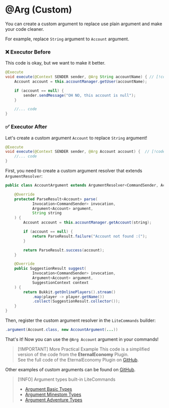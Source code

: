 # @Arg (Custom)

You can create a custom argument to replace use plain argument and make your code cleaner.

For example, replace `String` argument to `Account` argument.

### ❌ Executor Before

This code is okay, but we want to make it better.

```java
@Execute
void execute(@Context SENDER sender, @Arg String accountName) { // [!code focus]
    Account account = this.accountManager.getUser(accountName);

    if (account == null) {
        sender.sendMessage("OH NO, this account is null");
    }

    //... code
}
```

### ✅ Executor After

Let's create a custom argument `Account` to replace `String` argument!

```java
@Execute
void execute(@Context SENDER sender, @Arg Account account) {  // [!code focus]
    //... code
}
```

First, you need to create a custom argument resolver that extends `ArgumentResolver`:

```java
public class AccountArgument extends ArgumentResolver<CommandSender, Account> {

    @Override
    protected ParseResult<Account> parse(
            Invocation<CommandSender> invocation,
            Argument<Account> argument,
            String string
    ) {
        Account account = this.accountManager.getAccount(string);

        if (account == null) {
            return ParseResult.failure("Account not found :(");
        }

        return ParseResult.success(account);
    }

    @Override
    public SuggestionResult suggest(
            Invocation<CommandSender> invocation,
            Argument<Account> argument,
            SuggestionContext context
    ) {
        return Bukkit.getOnlinePlayers().stream()
            .map(player -> player.getName())
            .collect(SuggestionResult.collector());
    }
}
```

Then, register the custom argument resolver in the `LiteCommands` builder:

```java
.argument(Account.class, new AccountArgument(...))
```

That's it! Now you can use the `@Arg Account` argument in your commands!

> [!IMPORTANT] More Practical Example
> This code is a simplified version of the code from the **EternalEconomy** Plugin.  
> See the full code of the EternalEconomy Plugin on [GitHub](https://github.com/EternalCodeTeam/EternalEconomy).

Other examples of custom arguments can be found on [GitHub](https://github.com/Rollczi/LiteCommands/tree/master/examples/bukkit/src/main/java/dev/rollczi/example/bukkit/argument).
 
> [!INFO] Argument types built-in LiteCommands
> -   [Argument Basic Types](supported-types/supported-basic-types.md) 
> -   [Argument Minestom Types](supported-types/supported-types-minestom-extension.md) 
> -   [Argument Adventure Types](supported-types/supported-types-adventure-extension.md) 
